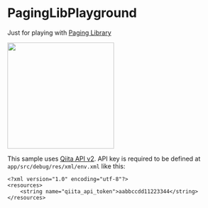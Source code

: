 # PagingLibPlayground

Just for playing with [Paging Library](https://developer.android.com/topic/libraries/architecture/paging.html)

<img src="https://user-images.githubusercontent.com/11763113/38078000-db393ac8-3375-11e8-9add-a985cd3b7d5a.gif" width=240/>

This sample uses [Qiita API v2](https://qiita.com/api/v2/docs). API key is required to be defined at `app/src/debug/res/xml/env.xml` like this:

```
<?xml version="1.0" encoding="utf-8"?>
<resources>
    <string name="qiita_api_token">aabbccdd11223344</string>
</resources>
```